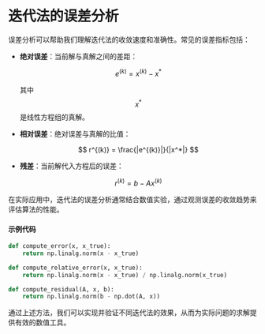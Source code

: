 # 迭代法的误差分析

误差分析可以帮助我们理解迭代法的收敛速度和准确性。常见的误差指标包括：

*   **绝对误差**：当前解与真解之间的差距：

    $$
    e^{(k)} = x^{(k)} - x^*
    $$

    其中 $$x^*$$ 是线性方程组的真解。
*   **相对误差**：绝对误差与真解的比值：

    $$
    r^{(k)} = \frac{|e^{(k)}|}{|x^*|}
    $$
*   **残差**：当前解代入方程后的误差：

    $$
    r^{(k)} = b - Ax^{(k)}
    $$

在实际应用中，迭代法的误差分析通常结合数值实验，通过观测误差的收敛趋势来评估算法的性能。

#### 示例代码

```python
def compute_error(x, x_true):
    return np.linalg.norm(x - x_true)

def compute_relative_error(x, x_true):
    return np.linalg.norm(x - x_true) / np.linalg.norm(x_true)

def compute_residual(A, x, b):
    return np.linalg.norm(b - np.dot(A, x))
```

通过上述方法，我们可以实现并验证不同迭代法的效果，从而为实际问题的求解提供有效的数值工具。
